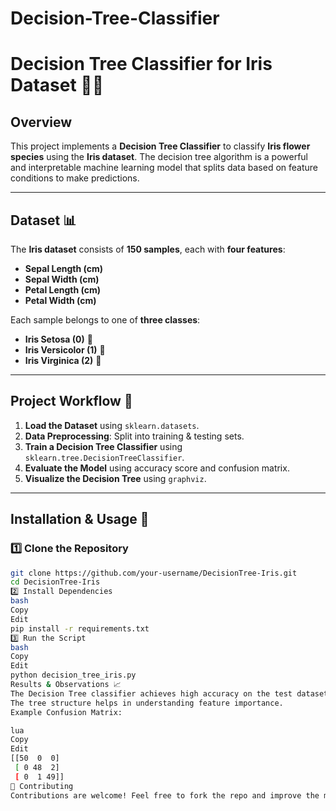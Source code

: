 # Decision-Tree-Classifier

# Decision Tree Classifier for Iris Dataset 🌿🌸  

## Overview  
This project implements a **Decision Tree Classifier** to classify **Iris flower species** using the **Iris dataset**. The decision tree algorithm is a powerful and interpretable machine learning model that splits data based on feature conditions to make predictions.  

---

## Dataset 📊  
The **Iris dataset** consists of **150 samples**, each with **four features**:  
- **Sepal Length (cm)**  
- **Sepal Width (cm)**  
- **Petal Length (cm)**  
- **Petal Width (cm)**  

Each sample belongs to one of **three classes**:  
- **Iris Setosa (0)** 🌿  
- **Iris Versicolor (1)** 🌺  
- **Iris Virginica (2)** 🌸  

---

## Project Workflow 🚀  
1. **Load the Dataset** using `sklearn.datasets`.  
2. **Data Preprocessing**: Split into training & testing sets.  
3. **Train a Decision Tree Classifier** using `sklearn.tree.DecisionTreeClassifier`.  
4. **Evaluate the Model** using accuracy score and confusion matrix.  
5. **Visualize the Decision Tree** using `graphviz`.  

---

## Installation & Usage 🔧  
### 1️⃣ Clone the Repository  
```bash
git clone https://github.com/your-username/DecisionTree-Iris.git
cd DecisionTree-Iris
2️⃣ Install Dependencies
bash
Copy
Edit
pip install -r requirements.txt
3️⃣ Run the Script
bash
Copy
Edit
python decision_tree_iris.py
Results & Observations 📈
The Decision Tree classifier achieves high accuracy on the test dataset.
The tree structure helps in understanding feature importance.
Example Confusion Matrix:

lua
Copy
Edit
[[50  0  0]  
 [ 0 48  2]  
 [ 0  1 49]]
📌 Contributing
Contributions are welcome! Feel free to fork the repo and improve the model.

